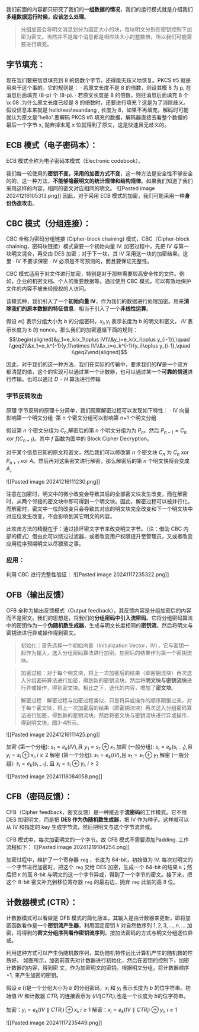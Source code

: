 我们前面的内容都只研究了我们的**一组数据的情况**，我们的运行模式就是介绍我们**多组数据运行时候，应该怎么处理**。
>分组加密会将明文消息划分为固定大小的块，每块明文分别在密钥控制下加密为密文。当然并不是每个消息都是相应块大小的整数倍，所以我们可能需要进行填充。

## 字节填充：
现在我们要把信息填充到 8 的倍数个字节，还得能无歧义地恢复。PKCS #5 就是用来干这个事的。它的规则是：
· 若原文长度不是 8 的倍数，则设其模 8 为 p, 在消息后面填充 (8-p) 个 (8-p).
· 若原文长度是 8 的倍数，则往消息后面填充 8 个 \x 08 .为什么原文长度已经是 8 的倍数时，还要进行填充？这是为了消除歧义。假设信息本来就是 hello\xes\xeandang , 长度为 8，如果不再填充，解码时可能就认为原文是“hello”.要解码 PKCS #5 填充的数据，解码器直接去看整个数据的最后一个字节 x, 抛弃掉末尾 x 位就得到了原文，这是快速且无歧义的。



## ECB 模式（电子密码本）：

ECB 模式全称为电子密码本模式（Electronic codebook）。

我们每一轮使用的**密钥不变，采用的加密方式不变**，这一种方法是安全性不够安全的的，这一种方法，**不能够隐蔽明文的统计规律和结构规律**。如果我们知道了我们采用这样的内容，相同的密文对应相同的明文。
![[Pasted image 20241216105313.png]]
因此，对于采用 ECB 模式的加密，我们可能采用一种**身份伪造攻击**。



## CBC 模式（分组连接）：
CBC 全称为密码分组链接 (Cipher-block chaining) 模式，CBC（Cipher-block chaining，密码块链接）模式需要一个初始向量 IV. 加密过程中，先把 IV 与第一块明文混合，再交由 DES 加密；对于下一块，其 IV 采用这一块的加密结果。这里
 · IV 不要求保密
 · IV 必须是不可预测的，而且要保证完整性。

CBC 模式适用于对文件进行加密，特别是对于那些需要较高安全性的文件。例如，企业的机密文档、个人的重要数据等。通过使用 CBC 模式，可以有效地保护文件的内容不被未经授权的人访问。

该模式种，我们引入了一个**初始向量 IV**，作为我们的数据进行处理加密。用来**消除我们的原本数据的特征信息**，相当于引入了一个**非线性运算**。

假设 $e()$ 表示分组大小为 $b$ 的分组密码，$x_{i},y_{i}$ 表示长度为 $b$ 的明文和密文， $IV$ 表示长度为 b 的 nonce。那么我们的加密遵循下面的规则：
$$\begin{aligned}&y_1=e_k(x_1\oplus IV)\\&y_i=e_k(x_i\oplus y_{i-1}),\quad i\geq2\\&x_1=e_k^{-1}(y_1)\otimes IV\\&x_i=e_k^{-1}(y_i)\oplus y_{i-1},\quad i\geq2\end{aligned}$$

因此，对于我们的这一种方法，我们在实际的传输中，要求我们的**IV**是一个双方都清楚的值，这个的实现可以通过某一个计数器，也可以通过某一个**可靠的信道**进行传输。也可以通过 $D-H$ 算法进行传输

### 字节反转攻击

原理
字节反转的原理十分简单，我们观察解密过程可以发现如下特性：
· IV 向量影响第一个明文分组
·第 n 个密文分组可以影响第 n+1 个明文分组

假设第 $n$ 个密文分组为 $C_n$,解密后的第 $n$ 个明文分组为为 $P_n$。然后 
$P_{n+1}=C_n$ xor $f(C_{n+1})$。其中 $f$ 函数为图中的 Block Cipher Decryption。

对于某个信息已知的原文和密文，然后我们可以修改第 $n$ 个密文块 $C_{n}$ 为 $C_n$ xor $P_{n+1}$ xor $A_\mathrm{}$。然后再对这条密文进行解密，那么解密后的第 $n$ 个明文快将会变成 $A_{\text{。}}$

![[Pasted image 20241216111230.png]]

注意在加密时，明文中的微小改变会导致其后的全部密文块发生改变，而在解密时，从两个邻接的密文块中即可得到一个明文块。因此，解密过程可以被并行化，而解密时，密文中一位的改变只会导致其对应的明文块完全改变和下一个明文块中对应位发生改变，不会影响到其它明文的内容。

此攻击方法的精髓在于：通过损坏密文字节来改变明文字节。（注：借助 CBC 内部的模式）借由此可以绕过过滤器，或者改变用户权限提升至管理员，又或者改变应用程序预期明文以尽猥琐之事。



### 应用：
利用 CBC 进行完整性验证：
![[Pasted image 20241117235322.png]]

## OFB（输出反馈）
OFB 全称为输出反馈模式（Output feedback），其反馈内容是分组加密后的内容而不是密文。我们的思想是，将我们的**分组密码中引入流密码**。它将分组密码算法中的密钥作为一个**伪随机数生成器**，生成与明文长度相同的**密钥流**，然后将明文与密钥流进行异或操作得到密文。

>初始化：首先选择一个初始向量（Initialization Vector，IV），它与密钥一起作为输入，送入分组密码算法进行加密。加密后的结果作为第一个密钥流块。

>加密过程：对于每个明文块，将上一次加密后的结果（即密钥流块）再次送入分组密码算法进行加密，得到新的密钥流块。然后将**明文块与密钥流块**进行异或操作，得到密文块。相比之下，迭代的内容，增加了**密文块**。


>解密过程：解密过程与加密过程类似，只是将异或操作的顺序颠倒过来。对于每个密文块，将上一次加密后的结果（即密钥流块）再次送入分组密码算法进行加密，得到新的密钥流块。然后将密文块与密钥流块进行异或操作，得到明文块。图3-4所示。

![[Pasted image 20241216111425.png]]


加密 (第一个分组): $s_1= e_k( IV)$,且 $y_1=s_1\oplus x_1$
加密 (一般分组): $s_i= e_k( s_{i- 1})$,且 $y_i=s_i\oplus x_i,i\geq2$
解密 (第一个分组): $s_1=e_k(IV)$,且 $x_1=s_1\oplus y_1$
解密 (一般分组): $s_i= e_k( s_{i- 1})$, 且 $x_i= s_i\oplus y_i$, $i\geq 2$


![[Pasted image 20241118084058.png]]




## CFB（密码反馈）：
CFB（Cipher feedback，密文反馈）是一种接近于**流密码**的工作模式。它不用 DES 加密明文，而是把 **DES 作为伪随机数生成器**，把 IV 作为种子。这样就可以从 IV 和指定的 key 生成字节流，然后把明文与这个字节流异或。

CFB 模式中，每次加密明文的一个字节。故 CFB 模式不需要添加Padding. 工作流程如下：
![[Pasted image 20241219104254.png]]

加密过程中，维护了一个寄存器 `reg` ，长度为 64-bit，初始值为 IV. 每次对明文的一个字节进行加密时，把这个 `reg` 交给 DES 加密，生成一个 64-bit 的结果 `K`；然后把 `K` 的高 8-bit 与明文的这一个字节异或，得到了一个字节的密文。接下来，把这个 8-bit 密文补充到移位寄存器 `reg` 的最右边，抛弃 `reg` 此前的高 8 位。


## 计数器模式 (CTR）：

计数器模式可以看做是 OFB 模式的简化版本，其输入是由计数器来更新，即将加密函数看作是一个**密钥流产生器**，利用固定密钥 $k$ 对自然数序列 $1,2,3,\ldots,n,\ldots$ 加密，将得到的**密文分组序列看作密钥流序列**，按加法密码的方式与明文分组逐位异或。

利用这种方式可以产生伪随机数序列，其伪随机特性远比计算机产生的随机数的性质好。
如图所示，加密前首先对计数器进行初始化，然后在密钥的控制下，加密计数器的内容，得到密
文，作为加密明文的密钥。根据明文分组，将计数器顺序+1, 来产生加密的密钥。

假设 $e$ ()是一个分组大小为 $b$ 的分组密码，$x_i$ 和 $y_i$ 表示长度为 $b$ 的位字符串。初始值 $IV$ 和计数器 $CTR_i$ 的连接表示为 $(IV\|CTR_i)$,也是一个长度为 $b$的位字符串。

加密：$y_i=e_k(IV\parallel CTR_i)\oplus x_i,i\geq1$
解密：$x_i= e_k( IV\parallel CTR_i) \oplus y_i$, $i\geq 1$

![[Pasted image 20241117235449.png]]


